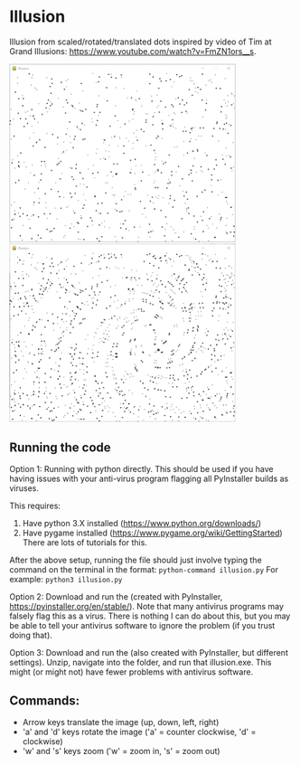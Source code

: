 # Illusion
Illusion from scaled/rotated/translated dots inspired by video of Tim at Grand Illusions: https://www.youtube.com/watch?v=FmZN1ors__s.

<img src="Illusion1.png" width="400"> <img src="Illusion3.png" width="400">

## Running the code
Option 1: Running **[](illusion.py)** with python directly. This should be used if you have having issues with your anti-virus program flagging all PyInstaller builds as viruses.

This requires:
1. Have python 3.X installed (https://www.python.org/downloads/)
2. Have pygame installed (https://www.pygame.org/wiki/GettingStarted)
There are lots of tutorials for this.

After the above setup, running the file should just involve typing the command on the terminal in the format: `python-command illusion.py`
For example: `python3 illusion.py`


Option 2: Download and run the **[](illusion.exe)** (created with PyInstaller, https://pyinstaller.org/en/stable/). Note that many antivirus programs may falsely flag this as a virus. There is nothing I can do about this, but you may be able to tell your antivirus software to ignore the problem (if you trust doing that).

Option 3: Download and run the **[](illusion.zip)** (also created with PyInstaller, but different settings). Unzip, navigate into the folder, and run that illusion.exe. This might (or might not) have fewer problems with antivirus software.


## Commands:
* Arrow keys translate the image (up, down, left, right)
* 'a' and 'd' keys rotate the image ('a' = counter clockwise, 'd' = clockwise)
* 'w' and 's' keys zoom ('w' = zoom in, 's' = zoom out)
